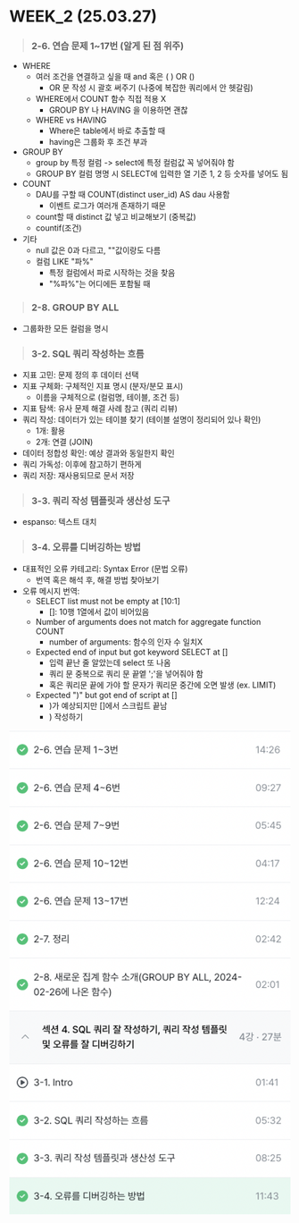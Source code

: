 # WEEK_2 (25.03.27)

> ### 2-6. 연습 문제 1~17번 (알게 된 점 위주)
* WHERE 
    * 여러 조건을 연결하고 싶을 때 and 혹은 ( ) OR ()
        * OR 문 작성 시 괄호 써주기 (나중에 복잡한 쿼리에서 안 헷갈림)
    * WHERE에서 COUNT 함수 직접 적용 X
        * GROUP BY 나 HAVING 을 이용하면 괜찮
    * WHERE vs HAVING
        * Where은 table에서 바로 추출할 때
        * having은 그룹화 후 조건 부과
* GROUP BY
    * group by 특정 컬럼 -> select에 특정 컬럼값 꼭 넣어줘야 함
    * GROUP BY 컬럼 명명 시 SELECT에 입력한 열 기준 1, 2 등 숫자를 넣어도 됨 
* COUNT
    * DAU를 구할 때 COUNT(distinct user_id) AS dau 사용함
        * 이벤트 로그가 여러개 존재하기 때문
    * count할 때 distinct 값 넣고 비교해보기 (중복값)
    * countif(조건)
* 기타
    * null 값은 0과 다르고, ""값이랑도 다름
    * 컬럼 LIKE "파%"
        * 특정 컬럼에서 파로 시작하는 것을 찾음
        * "%파%"는 어디에든 포함될 때


> ### 2-8. GROUP BY ALL
* 그룹화한 모든 컬럼을 명시


> ### 3-2. SQL 쿼리 작성하는 흐름
* 지표 고민: 문제 정의 후 데이터 선택 
* 지표 구체화: 구체적인 지표 명시 (분자/분모 표시)
    * 이름을 구체적으로 (컬럼명, 테이블, 조건 등)
* 지표 탐색: 유사 문제 해결 사례 참고 (쿼리 리뷰)
* 쿼리 작성: 데이터가 있는 테이블 찾기 (테이블 설명이 정리되어 있나 확인)
    * 1개: 활용
    * 2개: 연결 (JOIN)
* 데이터 정합성 확인: 예상 결과와 동일한지 확인
* 쿼리 가독성: 이후에 참고하기 편하게
* 쿼리 저장: 재사용되므로 문서 저장 

> ### 3-3. 쿼리 작성 템플릿과 생산성 도구
* espanso: 텍스트 대치

> ### 3-4. 오류를 디버깅하는 방법
* 대표적인 오류 카테고리: Syntax Error (문법 오류)
    * 번역 혹은 해석 후, 해결 방법 찾아보기
* 오류 메시지 번역: 
    * SELECT list must not be empty at [10:1]
        * []: 10행 1열에서 값이 비어있음
    * Number of arguments does not match for aggregate function COUNT
        * number of arguments: 함수의 인자 수 일치X
    * Expected end of input but got keyword SELECT at []
        * 입력 끝난 줄 알았는데 select 또 나옴
        * 쿼리 문 중복으로 쿼리 문 끝엩 ';'을 넣어줘야 함
        * 혹은 쿼리문 끝에 가야 할 문자가 쿼리문 중간에 오면 발생 (ex. LIMIT)
    * Expected ")" but got end of script at []
        * )가 예상되지만 []에서 스크립트 끝남
        * ) 작성하기

![WEEK_2](../Assignment/Image/WEEK_2.png)
